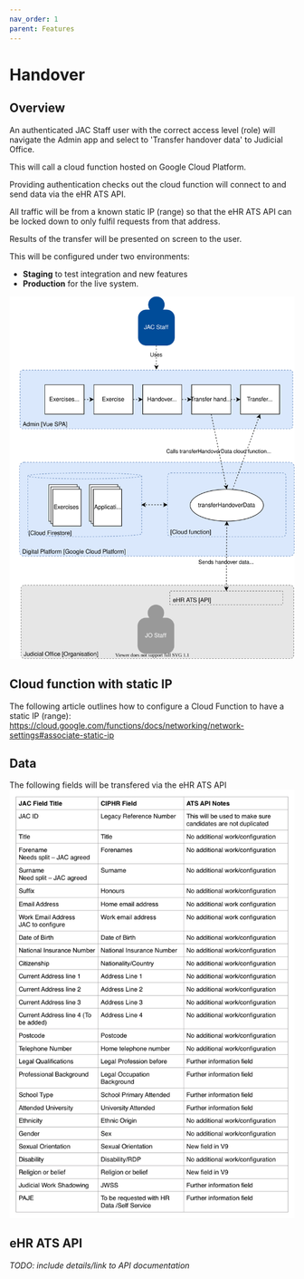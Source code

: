 ```yaml
---
nav_order: 1
parent: Features
---
```


# Handover
## Overview

An authenticated JAC Staff user with the correct access level (role) will navigate the Admin app and select to 'Transfer handover data' to Judicial Office.

This will call a cloud function hosted on Google Cloud Platform.

Providing authentication checks out the cloud function will connect to and send data via the eHR ATS API.

All traffic will be from a known static IP (range) so that the eHR ATS API can be locked down to only fulfil requests from that address.

Results of the transfer will be presented on screen to the user.


This will be configured under two environments:
- **Staging** to test integration and new features
- **Production** for the live system.

![Judicial Office handover](./jac-digital-platform-architecture-Component%20-%20JO%20Handover.svg)

## Cloud function with static IP
The following article outlines how to configure a Cloud Function to have a static IP (range):
https://cloud.google.com/functions/docs/networking/network-settings#associate-static-ip


## Data

The following fields will be transfered via the eHR ATS API
![Field map](jac-ciphr-field-map.png)

## eHR ATS API
*TODO: include details/link to API documentation*
